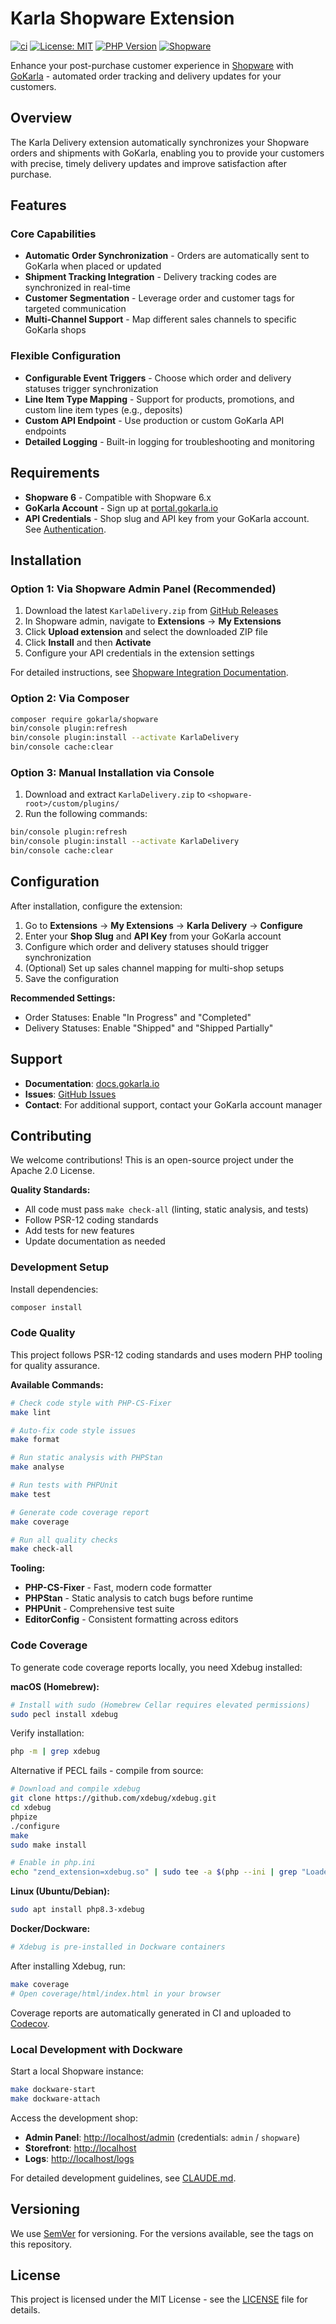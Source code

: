 # Karla Shopware Extension

[![ci](https://github.com/gokarla-io/shopware/actions/workflows/ci.yaml/badge.svg)](https://github.com/gokarla-io/shopware/actions/workflows/ci.yaml)
[![License: MIT](https://img.shields.io/badge/License-MIT-yellow.svg)](https://opensource.org/licenses/MIT)
[![PHP Version](https://img.shields.io/badge/php-%3E%3D8.3-blue)](https://www.php.net/)
[![Shopware](https://img.shields.io/badge/shopware-6.x-blue)](https://www.shopware.com/)

Enhance your post-purchase customer experience in [Shopware](https://www.shopware.com/en/) with [GoKarla](https://gokarla.io) - automated order tracking and delivery updates for your customers.

## Overview

The Karla Delivery extension automatically synchronizes your Shopware orders and shipments with GoKarla, enabling you to provide your customers with precise, timely delivery updates and improve satisfaction after purchase.

## Features

### Core Capabilities

- **Automatic Order Synchronization** - Orders are automatically sent to GoKarla when placed or updated
- **Shipment Tracking Integration** - Delivery tracking codes are synchronized in real-time
- **Customer Segmentation** - Leverage order and customer tags for targeted communication
- **Multi-Channel Support** - Map different sales channels to specific GoKarla shops

### Flexible Configuration

- **Configurable Event Triggers** - Choose which order and delivery statuses trigger synchronization
- **Line Item Type Mapping** - Support for products, promotions, and custom line item types (e.g., deposits)
- **Custom API Endpoint** - Use production or custom GoKarla API endpoints
- **Detailed Logging** - Built-in logging for troubleshooting and monitoring

## Requirements

- **Shopware 6** - Compatible with Shopware 6.x
- **GoKarla Account** - Sign up at [portal.gokarla.io](https://portal.gokarla.io)
- **API Credentials** - Shop slug and API key from your GoKarla account. See [Authentication](https://docs.gokarla.io/docs/api/authentication).

## Installation

### Option 1: Via Shopware Admin Panel (Recommended)

1. Download the latest `KarlaDelivery.zip` from [GitHub Releases](https://github.com/gokarla/shopware/releases)
2. In Shopware admin, navigate to **Extensions** → **My Extensions**
3. Click **Upload extension** and select the downloaded ZIP file
4. Click **Install** and then **Activate**
5. Configure your API credentials in the extension settings

For detailed instructions, see [Shopware Integration Documentation](https://docs.gokarla.io/docs/shop-integrations/shopware).

### Option 2: Via Composer

```bash
composer require gokarla/shopware
bin/console plugin:refresh
bin/console plugin:install --activate KarlaDelivery
bin/console cache:clear
```

### Option 3: Manual Installation via Console

1. Download and extract `KarlaDelivery.zip` to `<shopware-root>/custom/plugins/`
2. Run the following commands:

```bash
bin/console plugin:refresh
bin/console plugin:install --activate KarlaDelivery
bin/console cache:clear
```

## Configuration

After installation, configure the extension:

1. Go to **Extensions** → **My Extensions** → **Karla Delivery** → **Configure**
2. Enter your **Shop Slug** and **API Key** from your GoKarla account
3. Configure which order and delivery statuses should trigger synchronization
4. (Optional) Set up sales channel mapping for multi-shop setups
5. Save the configuration

**Recommended Settings:**

- Order Statuses: Enable "In Progress" and "Completed"
- Delivery Statuses: Enable "Shipped" and "Shipped Partially"

## Support

- **Documentation**: [docs.gokarla.io](https://docs.gokarla.io/docs/shop-integrations/shopware)
- **Issues**: [GitHub Issues](https://github.com/gokarla/shopware/issues)
- **Contact**: For additional support, contact your GoKarla account manager

## Contributing

We welcome contributions! This is an open-source project under the Apache 2.0 License.

**Quality Standards:**

- All code must pass `make check-all` (linting, static analysis, and tests)
- Follow PSR-12 coding standards
- Add tests for new features
- Update documentation as needed

### Development Setup

Install dependencies:

```bash
composer install
```

### Code Quality

This project follows PSR-12 coding standards and uses modern PHP tooling for quality assurance.

**Available Commands:**

```bash
# Check code style with PHP-CS-Fixer
make lint

# Auto-fix code style issues
make format

# Run static analysis with PHPStan
make analyse

# Run tests with PHPUnit
make test

# Generate code coverage report
make coverage

# Run all quality checks
make check-all
```

**Tooling:**

- **PHP-CS-Fixer** - Fast, modern code formatter
- **PHPStan** - Static analysis to catch bugs before runtime
- **PHPUnit** - Comprehensive test suite
- **EditorConfig** - Consistent formatting across editors

### Code Coverage

To generate code coverage reports locally, you need Xdebug installed:

**macOS (Homebrew):**

```bash
# Install with sudo (Homebrew Cellar requires elevated permissions)
sudo pecl install xdebug
```

Verify installation:

```bash
php -m | grep xdebug
```

Alternative if PECL fails - compile from source:

```bash
# Download and compile xdebug
git clone https://github.com/xdebug/xdebug.git
cd xdebug
phpize
./configure
make
sudo make install

# Enable in php.ini
echo "zend_extension=xdebug.so" | sudo tee -a $(php --ini | grep "Loaded Configuration" | sed -e "s|.*:\s*||")
```

**Linux (Ubuntu/Debian):**

```bash
sudo apt install php8.3-xdebug
```

**Docker/Dockware:**

```bash
# Xdebug is pre-installed in Dockware containers
```

After installing Xdebug, run:

```bash
make coverage
# Open coverage/html/index.html in your browser
```

Coverage reports are automatically generated in CI and uploaded to [Codecov](https://codecov.io/gh/gokarla/shopware).

### Local Development with Dockware

Start a local Shopware instance:

```bash
make dockware-start
make dockware-attach
```

Access the development shop:

- **Admin Panel**: <http://localhost/admin> (credentials: `admin` / `shopware`)
- **Storefront**: <http://localhost>
- **Logs**: <http://localhost/logs>

For detailed development guidelines, see [CLAUDE.md](CLAUDE.md).

## Versioning

We use [SemVer](http://semver.org/) for versioning. For the versions available, see the tags on this repository.

## License

This project is licensed under the MIT License - see the [LICENSE](LICENSE) file for details.
